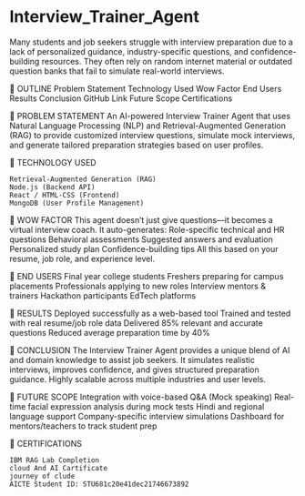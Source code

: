 # Interview_Trainer_Agent

Many students and job seekers struggle with interview preparation due to a lack of personalized guidance, industry-specific questions, and confidence-building resources.
They often rely on random internet material or outdated question banks that fail to simulate real-world interviews.

🔹 OUTLINE
    Problem Statement
    Technology Used
    Wow Factor
    End Users
    Results
    Conclusion
    GitHub Link
    Future Scope
    Certifications

🔹 PROBLEM STATEMENT
    An AI-powered Interview Trainer Agent that uses Natural Language Processing (NLP) and Retrieval-Augmented Generation (RAG) to provide              customized interview questions, simulate mock interviews, and generate tailored preparation strategies based on user 
    profiles.

🔹 TECHNOLOGY USED

    Retrieval-Augmented Generation (RAG)
    Node.js (Backend API)
    React / HTML-CSS (Frontend)
    MongoDB (User Profile Management)

🔹 WOW FACTOR
    This agent doesn’t just give questions—it becomes a virtual interview coach. It auto-generates:
    Role-specific technical and HR questions
    Behavioral assessments
    Suggested answers and evaluation
    Personalized study plan
    Confidence-building tips
    All this based on your resume, job role, and experience level.

🔹 END USERS
    Final year college students
    Freshers preparing for campus placements
    Professionals applying to new roles
    Interview mentors & trainers
    Hackathon participants
    EdTech platforms

🔹 RESULTS
    Deployed successfully as a web-based tool
    Trained and tested with real resume/job role data
    Delivered 85% relevant and accurate questions
    Reduced average preparation time by 40%

🔹 CONCLUSION
    The Interview Trainer Agent provides a unique blend of AI and domain knowledge to assist job seekers.
    It simulates realistic interviews, improves confidence, and gives structured preparation guidance.
    Highly scalable across multiple industries and user levels.

🔹 FUTURE SCOPE
    Integration with voice-based Q&A (Mock speaking)
    Real-time facial expression analysis during mock tests
    Hindi and regional language support
    Company-specific interview simulations
    Dashboard for mentors/teachers to track student prep

🔹 CERTIFICATIONS

    IBM RAG Lab Completion
    cloud And AI Cartificate
    journey of clude 
    AICTE Student ID: STU681c20e41dec21746673892
    
